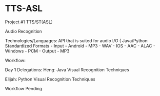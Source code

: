 # TTS-ASL

Project #1 TTS/ST(ASL)

Audio Recognition

Technologies/Languages:
API that is suited for audio I/O (
Java/Python
Standardized Formats 
	- Input
		- Android
			- MP3
			- WAV
		- IOS
			- AAC
			- ALAC
		- Windows
			- PCM
	- Output
		- MP3

  
Workflow:

Day 1 Delegations:
Heng:
Java Visual Recognition Techniques

Elijah:
Python Visual Recognition Techniques

Workflow Pending
